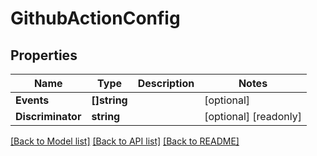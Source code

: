 # GithubActionConfig

## Properties

Name | Type | Description | Notes
------------ | ------------- | ------------- | -------------
**Events** | **[]string** |  | [optional] 
**Discriminator** | **string** |  | [optional] [readonly] 

[[Back to Model list]](../README.md#documentation-for-models) [[Back to API list]](../README.md#documentation-for-api-endpoints) [[Back to README]](../README.md)


